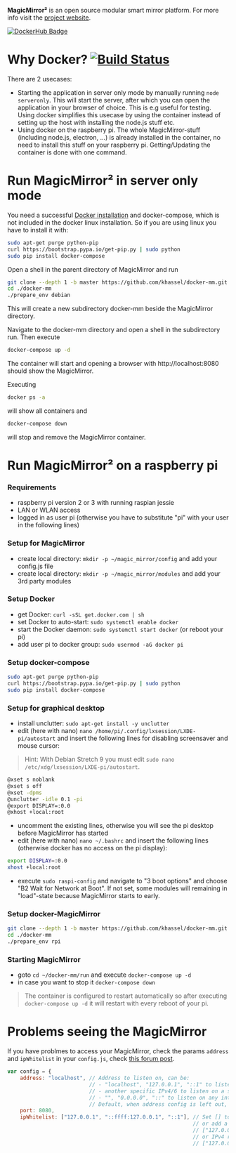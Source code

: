 **MagicMirror²** is an open source modular smart mirror platform. For more info visit the [project website](https://github.com/MichMich/MagicMirror).

[![DockerHub Badge](https://dockeri.co/image/karsten13/magicmirror)](https://hub.docker.com/r/karsten13/magicmirror/)

# Why Docker? [![Build Status](https://travis-ci.org/khassel/docker-mm.svg?branch=master)](https://travis-ci.org/khassel/docker-mm)
There are 2 usecases:
- Starting the application in server only mode by manually running `node serveronly`. This will start the server, after which you can open the application in your browser of choice. This is e.g useful for testing. Using docker simplifies this usecase by using the container instead of setting up the host with installing the node.js stuff etc.
- Using docker on the raspberry pi. The whole MagicMirror-stuff (including node.js, electron, ...) is already installed in the container, no need to install this stuff on your raspberry pi. Getting/Updating the container is done with one command.

# Run MagicMirror² in server only mode
You need a successful [Docker installation](https://docs.docker.com/engine/installation/) and docker-compose, which is not included in the docker linux installation. So if you are using linux you have to install it with:
````bash
sudo apt-get purge python-pip
curl https://bootstrap.pypa.io/get-pip.py | sudo python
sudo pip install docker-compose
````

Open a shell in the parent directory of MagicMirror and run 
````bash
git clone --depth 1 -b master https://github.com/khassel/docker-mm.git
cd ./docker-mm
./prepare_env debian
````
This will create a new subdirectory docker-mm beside the MagicMirror directory.

Navigate to the docker-mm directory and open a shell in the subdirectory run. Then execute

````bash
docker-compose up -d
````

The container will start and opening a browser with http://localhost:8080 should show the MagicMirror.

Executing
````bash
docker ps -a
````
will show all containers and 

````bash
docker-compose down
````

will stop and remove the MagicMirror container.

# Run MagicMirror² on a raspberry pi

### Requirements
- raspberry pi version 2 or 3 with running raspian jessie
- LAN or WLAN access
- logged in as user pi (otherwise you have to substitute "pi" with your user in the following lines)

### Setup for MagicMirror
- create local directory: `mkdir -p ~/magic_mirror/config` and add your config.js file
- create local directory: `mkdir -p ~/magic_mirror/modules` and add your 3rd party modules

### Setup Docker
- get Docker: `curl -sSL get.docker.com | sh`
- set Docker to auto-start: `sudo systemctl enable docker`
- start the Docker daemon: `sudo systemctl start docker` (or reboot your pi)
- add user pi to docker group: `sudo usermod -aG docker pi`

### Setup docker-compose
````bash
sudo apt-get purge python-pip
curl https://bootstrap.pypa.io/get-pip.py | sudo python
sudo pip install docker-compose
````

### Setup for graphical desktop
- install unclutter: `sudo apt-get install -y unclutter`
- edit (here with nano) `nano /home/pi/.config/lxsession/LXDE-pi/autostart` and insert the following lines for disabling screensaver and mouse cursor:
> Hint: With Debian Stretch 9 you must edit `sudo nano /etc/xdg/lxsession/LXDE-pi/autostart`.

````bash
@xset s noblank
@xset s off
@xset -dpms
@unclutter -idle 0.1 -pi
@export DISPLAY=:0.0
@xhost +local:root
````
	
- uncomment the existing lines, otherwise you will see the pi desktop before MagicMirror has started
- edit (here with nano) ```nano ~/.bashrc``` and insert the following lines (otherwise docker has no access on the pi display):
````bash
export DISPLAY=:0.0
xhost +local:root
````
- execute `sudo raspi-config` and navigate to "3 boot options" and choose "B2 Wait for Network at Boot". If not set, some modules will remaining in "load"-state because MagicMirror starts to early.

### Setup docker-MagicMirror
````bash
git clone --depth 1 -b master https://github.com/khassel/docker-mm.git
cd ./docker-mm
./prepare_env rpi
````

### Starting MagicMirror
- goto `cd ~/docker-mm/run` and execute `docker-compose up -d`
- in case you want to stop it `docker-compose down`

> The container is configured to restart automatically so after executing `docker-compose up -d` it will restart with every reboot of your pi.

# Problems seeing the MagicMirror

If you have problmes to access your MagicMirror, check the params `address` and `ipWhitelist` in your 
`config.js`, check [this forum post](https://forum.magicmirror.builders/topic/1326/ipwhitelist-howto).

````javascript
var config = {
	address: "localhost", // Address to listen on, can be:
	                      // - "localhost", "127.0.0.1", "::1" to listen on loopback interface
	                      // - another specific IPv4/6 to listen on a specific interface
	                      // - "", "0.0.0.0", "::" to listen on any interface
	                      // Default, when address config is left out, is "localhost"
	port: 8080,
	ipWhitelist: ["127.0.0.1", "::ffff:127.0.0.1", "::1"], // Set [] to allow all IP addresses
	                                                       // or add a specific IPv4 of 192.168.1.5 :
	                                                       // ["127.0.0.1", "::ffff:127.0.0.1", "::1", "::ffff:192.168.1.5"],
	                                                       // or IPv4 range of 192.168.3.0 --> 192.168.3.15 use CIDR format :
	                                                       // ["127.0.0.1", "::ffff:127.0.0.1", "::1", "::ffff:192.168.3.0/28"],
````

